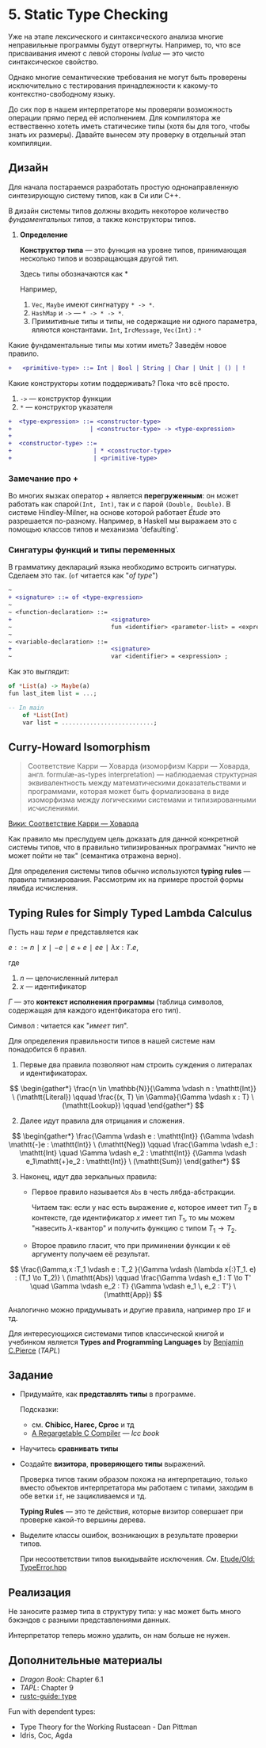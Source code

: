 
# 5. Static Type Checking

Уже на этапе лексического и синтаксического анализа многие неправильные
программы будут отвергнуты. Например, то, что все присваивания имеют с левой
стороны *lvalue* — это чисто синтаксическое свойство.

Однако многие семантические требования не могут быть проверены исключительно с
тестирования принадлежности к какому-то контекстно-свободному языку.

До сих пор в нашем интерпретаторе мы проверяли возможность операции прямо перед
её исполнением. Для компилятора же ествественно хотеть иметь статичесике типы
(хотя бы для того, чтобы знать их размеры). Давайте вынесем эту проверку в
отдельный этап компиляции.

## Дизайн

Для начала постараемся разработать простую однонаправленную синтезирующую
систему типов, как в Си или С++.

В дизайн системы типов должны входить некоторое количество *фундаментальных
типов*,  а также конструкторы типов.


1. **Определение**

   **Конструктор типа** — это функция на уровне типов, принимающая несколько
   типов и возвращающая другой тип.

   Здесь типы обозначаются как \*

   Например,

   1. `Vec`, `Maybe` имеют сингнатуру `* -> *`.
   2. `HashMap` и `->` — `* -> * -> *`.
   3. Примитивные типы и типы, не содержащие ни одного параметра, яляются
      константами. `Int`, `IrcMessage`, `Vec(Int)` : `*`


Какие фундаментальные типы мы хотим иметь? Заведём новое правило.

```diff
+   <primitive-type> ::= Int | Bool | String | Char | Unit | () | !
```
Какие конструкторы хотим поддерживать? Пока что всё просто.

1. `->` — конструктор функции
2. `*` — конструктор указателя

```diff
+  <type-expression> ::= <constructor-type>
+                      | <constructor-type> -> <type-expression>
+
+  <constructor-type> ::=
+                       | * <constructor-type>
+                       | <primitive-type>
```


### Замечание про +

Во многих яызках оператор + является **перегруженным**: он может работать как
спарой`(Int, Int)`, так и с парой `(Double, Double)`. В системе Hindley-Milner,
на основе которой работает *Étude* это разрешается по-разному. Например, в
Haskell мы выражаем это с помощью классов типов и механизма 'defaulting'.

### Сингатуры функций и типы переменных

В грамматику деклараций языка необходимо встроить сигнатуры. Сделаем это так.
(`of` читается как "*of type*")

```diff
~
+ <signature> ::= of <type-expression>
~
~ <function-declaration> ::=
+                            <signature>
~                            fun <identifier> <parameter-list> = <expression> ;
~
~ <variable-declaration> ::=
+                            <signature>
~                            var <identifier> = <expression> ;
```

Как это выглядит:

```haskell
of *List(a) -> Maybe(a)
fun last_item list = ...;

-- In main
    of *List(Int)
    var list = ..........................;
```

## Curry-Howard Isomorphism

> Соответствие Карри — Ховарда (изоморфизм Карри — Ховарда, англ.
> formulæ-as-types interpretation) — наблюдаемая структурная эквивалентность
> между математическими доказательствами и программами, которая может быть
> формализована в виде изоморфизма между логическими системами и
> типизированными исчислениями.

[Вики: Соответствие Карри — Ховарда](https://ru.wikipedia.org/wiki/%D0%A1%D0%BE%D0%BE%D1%82%D0%B2%D0%B5%D1%82%D1%81%D1%82%D0%B2%D0%B8%D0%B5_%D0%9A%D0%B0%D1%80%D1%80%D0%B8_%E2%80%94_%D0%A5%D0%BE%D0%B2%D0%B0%D1%80%D0%B4%D0%B0)

Как правило мы преслудуем цель доказать для данной конкретной системы типов,
что в правильно типизированных программах "ничто не может пойти не так"
(семантика отражена верно).

Для определения системы типов обычно используются **typing rules** — правила
типизирования. Рассмотрим их на примере простой формы лямбда исчисления.

## Typing Rules for Simply Typed Lambda Calculus

Пусть наш *терм* $e$ представляется как

$e ::= n∣x∣−e∣e + e∣ee∣λx:T.e$,

где
1. $n$ — целочисленный литерал
2. $x$ — идентификатор

$\Gamma$ — это **контекст исполнения программы** (таблица символов, содержащая
для каждого идентфикатора его тип).

Символ $:$ читается как "*имеет тип*".

Для определения правильности типов в нашей системе нам понадобится 6 правил.

1. Первые два правила позволяют нам строить суждения о литералах и
   идентификаторах.

$$
\begin{gather*}
\frac{n \in \mathbb{N}}{\Gamma \vdash n : \mathtt{Int}} \ (\mathtt{Literal}) \qquad
\frac{(x, T) \in \Gamma}{\Gamma \vdash x : T} \ (\mathtt{Lookup})  \qquad
\end{gather*}
$$

2. Далее идут правила для отрицания и сложения.

$$
\begin{gather*}
\frac{\Gamma \vdash e : \mathtt{Int}}
     {\Gamma \vdash \mathtt{-}e : \mathtt{Int}} \ (\mathtt{Neg}) \qquad
\frac{\Gamma \vdash e_1 : \mathtt{Int} \quad \Gamma \vdash e_2 : \mathtt{Int}}
     {\Gamma \vdash e_1\mathtt{+}e_2 : \mathtt{Int}} \ (\mathtt{Sum})
\end{gather*}
$$


3. Наконец, идут два зеркальных правила:

   - Первое правило называется `Abs` в  честь лябда-абстракции.

     Читаем так: если у нас есть выражение $e$, которое имеет тип $T_2$ в
     контексте, где идентификатор $x$ имеет тип $T_1$, то мы можем "навесить
     $\lambda$-квантор" и получить функцию с типом $T_1 \to T_2$.

   - Второе правило гласит, что при приминении функции к её аргументу получаем её результат.

$$
\frac{\Gamma,x :T_1 \vdash e : T_2 }{\Gamma \vdash (\lambda x{:}T_1. e) : (T_1 \to T_2)} \ (\mathtt{Abs}) \qquad
\frac{\Gamma \vdash e_1 : T \to T' \quad \Gamma \vdash e_2 : T}
     {\Gamma \vdash e_1 \, e_2 : T'} \ (\mathtt{App})
$$


Аналогично можно придумывать и другие правила, например про `IF` и тд.

Для интересующихся системами типов классической книгой и учебинком является
**Types and Programming Languages** by
[Benjamin C.Pierce](http://www.cis.upenn.edu/~bcpierce) (*TAPL*)

## Задание

- Придумайте, как **представлять типы** в программе.

  Подсказки:
  - см. **Chibicc, Harec, Cproc** и тд
  - [A Regargetable C Compiler](https://drh.github.io/lcc/) — *lcc book*

- Научитесь **сравнивать типы**
- Создайте **визитора**,  **проверяющего типы** выражений.

  Проверка типов таким образом похожа на интерпретацию, только вместо объектов
  интерпретатора мы работаем с типами, заходим в обе ветки `if`, не
  зацикливаемся и тд.

  **Typing Rules** — это те действия, которые визитор совершает при проверке
  какой-то вершины дерева.

- Выделите классы ошибок, возникающих в результате проверки типов.

  При несоответствии типов выкидывайте исключения. *См*.
  [Etude/Old: TypeError.hpp](https://github.com/otakubeam/etude/blob/0.1.0/src/types/check/type_error.hpp)

## Реализация

Не заносите размер типа в структуру типа: у нас может быть много бэкэндов с
разными представлениями данных.

Интерпретатор теперь можно удалить, он нам больше не нужен.

## Дополнительные материалы

- *Dragon Book*: Chapter 6.1
- *TAPL*: Chapter 9
- [rustc-guide: type](https://rustc-dev-guide.rust-lang.org/ty.html)

Fun with dependent types:
- Type Theory for the Working Rustacean - Dan Pittman
- Idris, Coc, Agda


